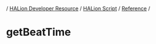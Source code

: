 / [HALion Developer Resource](../..//HALion-Developer-Resource.md) / [HALion Script](./HALion-Script.md) / [Reference](./Reference.md) /

# getBeatTime
